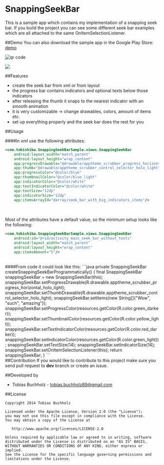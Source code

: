 SnappingSeekBar
===============
 
This is a sample app which contains my implementation of a snapping seek bar. If you build the project you can see some different seek bar examples which are all attached to the same OnItemSelectionListener.
 
##Demo
You can also download the sample app in the Google Play Store: [demo](https://play.google.com/store/apps/details?id=com.tobishiba.SnappingSeekBarSample)

<img src="http://api.qrserver.com/v1/create-qr-code/?color=000000&amp;bgcolor=FFFFFF&amp;data=https%3A%2F%2Fplay.google.com%2Fstore%2Fapps%2Fdetails%3Fid%3Dcom.tobishiba.SnappingSeekBarSample&amp;qzone=1&amp;margin=0&amp;size=150x150&amp;ecc=L" alt="qr code" />

![](https://github.com/TobiasBuchholz/SnappingSeekBar/blob/master/sample.gif)


 
##Features
 - create the seek bar from xml or from layout
 - the progress bar contains indicators and optional texts below those indicators
 - after releasing the thumb it snaps to the nearest indicator with an smooth animation
 - it is very customizable -> change drawables, colors, amount of items etc.
 - set up everything properly and the seek bar does the rest for you
 
##Usage
 
####In xml use the following attributes:

```xml
<com.tobishiba.SnappingSeekBarSample.views.SnappingSeekBar
    android:layout_width="match_parent"
    android:layout_height="wrap_content"
    app:progressDrawable="@drawable/apptheme_scrubber_progress_horizontal_holo_light"
    app:thumb="@drawable/apptheme_scrubber_control_selector_holo_light"
    app:progressColor="@color/blue"
    app:thumbnailColor="@color/blue_light"
    app:indicatorColor="@color/white"
    app:textIndicatorColor="@color/white"
    app:textSize="12dp"
    app:indicatorSize="12dp"
    app:itemsArrayId="@array/seek_bar_with_big_indicators_items"/> 
```

</br>
</br>
Most of the attributes have a default value, so the minimum setup looks like the following:

```xml
<com.tobishiba.SnappingSeekBarSample.views.SnappingSeekBar
    android:id="@+id/activity_main_seek_bar_without_texts"
    android:layout_width="match_parent"
    android:layout_height="wrap_content"
    app:itemsAmount="5"/>
```

</br>
####From code it could look like this:
```java
private SnappingSeekBar createSnappingSeekBarProgrammatically() {
    final SnappingSeekBar snappingSeekBar = new SnappingSeekBar(this);
    snappingSeekBar.setProgressDrawable(R.drawable.apptheme_scrubber_progress_horizontal_holo_light);
    snappingSeekBar.setThumbDrawable(R.drawable.apptheme_scrubber_control_selector_holo_light);
    snappingSeekBar.setItems(new String[]{"Wow", "such", "amazing"});
    snappingSeekBar.setProgressColor(resources.getColor(R.color.green_darker));
    snappingSeekBar.setThumbnailColor(resources.getColor(R.color.yellow_light));
    snappingSeekBar.setTextIndicatorColor(resources.getColor(R.color.red_darker));
    snappingSeekBar.setIndicatorColor(resources.getColor(R.color.green_light));
    snappingSeekBar.setTextSize(14);
    snappingSeekBar.setIndicatorSize(14);
    snappingSeekBar.setOnItemSelectionListener(this);
    return snappingSeekBar;
}
```

 </br>
##Contribution
If you would like to contribute to this project make sure you send pull request to <b>dev</b> branch or create an issue.

##Developed by
* Tobias Buchholz - <tobias.buchholz89@gmail.com>

##License

    Copyright 2014 Tobias Buchholz
   
    Licensed under the Apache License, Version 2.0 (the "License");
    you may not use this file except in compliance with the License.
    You may obtain a copy of the License at

       http://www.apache.org/licenses/LICENSE-2.0

    Unless required by applicable law or agreed to in writing, software
    distributed under the License is distributed on an "AS IS" BASIS,
    WITHOUT WARRANTIES OR CONDITIONS OF ANY KIND, either express or implied.
    See the License for the specific language governing permissions and
    limitations under the License.
